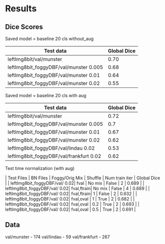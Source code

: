 # Results

## Dice Scores
Saved model = baseline 20 cls without_aug

| Test data                             | Global Dice    |  
|---------------------------------------|----------------|
| leftImg8bit/val/munster               |  0.70          |
| leftImg8bit_foggyDBF/val/munster 0.005|  0.68          |
| leftImg8bit_foggyDBF/val/munster 0.01 |  0.64          |
| leftImg8bit_foggyDBF/val/munster 0.02 |  0.55          |


Saved model = baseline 20 cls with aug

| Test data                             | Global Dice    |  
|---------------------------------------|----------------|
| leftImg8bit/val/munster               |  0.72          |
| leftImg8bit_foggyDBF/val/munster 0.005|  0.7           |
| leftImg8bit_foggyDBF/val/munster 0.01 |  0.67          |
| leftImg8bit_foggyDBF/val/munster 0.02 |  0.62          |
| leftImg8bit_foggyDBF/val/lindau 0.02  |  0.53          |
| leftImg8bit_foggyDBF/val/frankfurt 0.02|  0.62         |

Test time normalization (with aug)

| Test Files                    | BN Files | Foggy/Orig Mix | Shuffle | Num train iter | Global Dice |
| leftImg8bit_foggyDBF/val/ 0.02| fval     |       No mix   |  False  |   2            | 0.689       |
| leftImg8bit_foggyDBF/val/ 0.02| fval,ftrain|     No mix   |  False  |   4            | 0.689       |
| leftImg8bit_foggyDBF/val/ 0.02| fval,ftrain|     1        |  False  |   2            | 0.632       |
| leftImg8bit_foggyDBF/val/ 0.02| fval,oval  |     1        |  True   |   2            | 0.682       |
| leftImg8bit_foggyDBF/val/ 0.02| fval,oval  |     0.2      |  True   |   2            | 0.693       |
| leftImg8bit_foggyDBF/val/ 0.02| fval,oval  |     0.5      |  True   |   2            | 0.691      |


## Data

val/munster - 174
val/lindau  - 59
val/frankfurt - 267